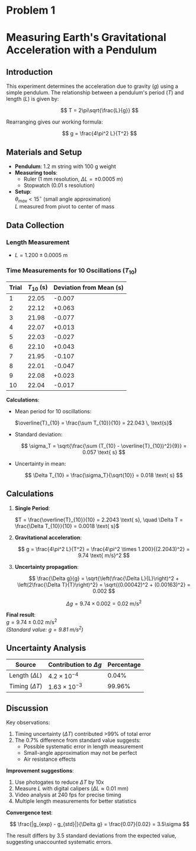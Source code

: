 # Problem 1
 
# Measuring Earth's Gravitational Acceleration with a Pendulum
 
## Introduction
 
This experiment determines the acceleration due to gravity ($g$) using a simple pendulum. The relationship between a pendulum's period ($T$) and length ($L$) is given by:
 
$$
T = 2\pi\sqrt{\frac{L}{g}}
$$
 
Rearranging gives our working formula:
 
$$
g = \frac{4\pi^2 L}{T^2}
$$
 
## Materials and Setup
 
- **Pendulum**: 1.2 m string with 100 g weight  
- **Measuring tools**:
  - Ruler (1 mm resolution, $\Delta L = \pm 0.0005$ m)
  - Stopwatch (0.01 s resolution)  
- **Setup**:  
  $\theta_{max} < 15^\circ$ (small angle approximation)  
  $L$ measured from pivot to center of mass
 
## Data Collection
 
### Length Measurement
 
- $L = 1.200 \pm 0.0005$ m
 
### Time Measurements for 10 Oscillations ($T_{10}$)
 
| Trial | $T_{10}$ (s) | Deviation from Mean (s) |
|-------|--------------|-------------------------|
| 1     | 22.05        | -0.007                  |
| 2     | 22.12        | +0.063                  |
| 3     | 21.98        | -0.077                  |
| 4     | 22.07        | +0.013                  |
| 5     | 22.03        | -0.027                  |
| 6     | 22.10        | +0.043                  |
| 7     | 21.95        | -0.107                  |
| 8     | 22.01        | -0.047                  |
| 9     | 22.08        | +0.023                  |
| 10    | 22.04        | -0.017                  |
 
**Calculations**:
 
- Mean period for 10 oscillations:
 
  $\overline{T}_{10} = \frac{\sum T_{10}}{10} = 22.043 \, \text{s}$
 
- Standard deviation:
 
  $$
  \sigma_T = \sqrt{\frac{\sum (T_{10} - \overline{T}_{10})^2}{9}} = 0.057 \text{ s}
  $$
 
- Uncertainty in mean:
 
  $$
  \Delta T_{10} = \frac{\sigma_T}{\sqrt{10}} = 0.018 \text{ s}
  $$
 
## Calculations
 
1. **Single Period**:
 
    $T = \frac{\overline{T}_{10}}{10} = 2.2043 \text{ s}, \quad \Delta T = \frac{\Delta T_{10}}{10} = 0.0018 \text{ s}$
 
 
2. **Gravitational acceleration**:
 
   $$
   g = \frac{4\pi^2 L}{T^2} = \frac{4\pi^2 \times 1.200}{(2.2043)^2} = 9.74 \text{ m/s}^2
   $$
 
3. **Uncertainty propagation**:
 
   $$
   \frac{\Delta g}{g} = \sqrt{\left(\frac{\Delta L}{L}\right)^2 + \left(2\frac{\Delta T}{T}\right)^2} = \sqrt{(0.00042)^2 + (0.00163)^2} = 0.002
   $$
 
   $$
   \Delta g = 9.74 \times 0.002 = 0.02 \text{ m/s}^2
   $$
 
**Final result**:  
$g = 9.74 \pm 0.02 \text{ m/s}^2$  
*(Standard value: $g = 9.81 \text{ m/s}^2$)*
 
## Uncertainty Analysis
 
| Source          | Contribution to $\Delta g$ | Percentage |
|-----------------|---------------------------|------------|
| Length ($\Delta L$) | $4.2 \times 10^{-4}$      | 0.04%      |
| Timing ($\Delta T$) | $1.63 \times 10^{-3}$     | 99.96%     |
 
## Discussion
 
Key observations:
 
1. Timing uncertainty ($\Delta T$) contributed >99% of total error
2. The 0.7% difference from standard value suggests:
   - Possible systematic error in length measurement
   - Small-angle approximation may not be perfect
   - Air resistance effects
 
**Improvement suggestions**:
 
1. Use photogates to reduce $\Delta T$ by 10x
2. Measure $L$ with digital calipers ($\Delta L \approx 0.01$ mm)
3. Video analysis at 240 fps for precise timing
4. Multiple length measurements for better statistics
 
**Convergence test**:
 
$$
\frac{|g_{exp} - g_{std}|}{\Delta g} = \frac{0.07}{0.02} = 3.5\sigma
$$
 
The result differs by 3.5 standard deviations from the expected value, suggesting unaccounted systematic errors.